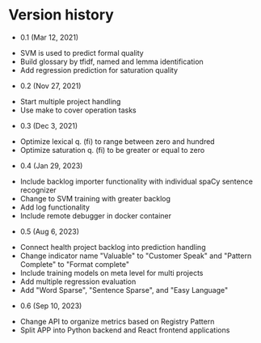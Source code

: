# Version history
* 0.1 (Mar 12, 2021)
- SVM is used to predict formal quality
- Build glossary by tfidf, named and lemma identification
- Add regression prediction for saturation quality

* 0.2 (Nov 27, 2021)
- Start multiple project handling
- Use make to cover operation tasks

* 0.3 (Dec 3, 2021)
- Optimize lexical q. (fi) to range between zero and hundred
- Optimize saturation q. (fi) to be greater or equal to zero

* 0.4 (Jan 29, 2023)

- Include backlog importer functionality with individual spaCy sentence recognizer
- Change to SVM training with greater backlog
- Add log functionality
- Include remote debugger in docker container

* 0.5 (Aug 6, 2023)

- Connect health project backlog into prediction handling
- Change indicator name "Valuable" to "Customer Speak" and "Pattern Complete" to "Format complete"
- Include training models on meta level for multi projects
- Add multiple regression evaluation
- Add "Word Sparse", "Sentence Sparse", and "Easy Language"

* 0.6 (Sep 10, 2023)

- Change API to organize metrics based on Registry Pattern
- Split APP into Python backend and React frontend applications